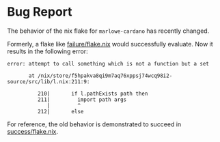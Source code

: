 # Bug Report

The behavior of the nix flake for `marlowe-cardano` has recently changed.

Formerly, a flake like [failure/flake.nix](failure/flake.nix) would successfully evaluate. Now it results in the following error:

```console
error: attempt to call something which is not a function but a set

       at /nix/store/f5hpakva8qi9m7aq76xppsj74wcq98i2-source/src/lib/l.nix:211:9:

          210|       if l.pathExists path then
          211|         import path args
             |         ^
          212|       else
```

For reference, the old behavior is demonstrated to succeed in [success/flake.nix](success/flake.nix).
